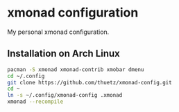 xmonad configuration
====================
My personal xmonad configuration.

Installation on Arch Linux
--------------------------
```sh
pacman -S xmonad xmonad-contrib xmobar dmenu
cd ~/.config
git clone https://github.com/thuetz/xmonad-config.git
cd ~
ln -s ~/.config/xmonad-config .xmonad
xmonad --recompile
```
